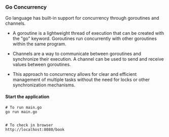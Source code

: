 ### Go Concurrency

Go language has built-in support for concurrency through goroutines and channels.

- A goroutine is a lightweight thread of execution that can be created with the "go" keyword. Goroutines run concurrently with other goroutines within the same program.

- Channels are a way to communicate between goroutines and synchronize their execution. A channel can be used to send and receive values between goroutines.

- This approach to concurrency allows for clear and efficient management of multiple tasks without the need for locks or other synchronization mechanisms.

#### Start the application

```
# To run main.go
go run main.go


# To check in browser
http://localhost:8080/book

```